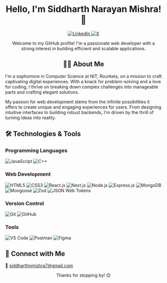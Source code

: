 <!-- Headings -->
<h1 align="center">Hello, I'm Siddharth Narayan Mishra! 👋</h1>

<!-- Badges -->
<p align="center">
  <a href="https://www.linkedin.com/in/siddharth-narayan-mishra-70646a280/">
    <img src="https://img.shields.io/badge/-LinkedIn-blue?style=flat-square&logo=Linkedin&logoColor=white" alt="LinkedIn">
  </a>
  <a href="https://twitter.com/sid_233">
    <img src="https://img.shields.io/badge/-X-000000?style=flat-square&logo=X&logoColor=white" alt="X">
  </a>
</p>

<!-- Introduction -->
<p align="center">
  Welcome to my GitHub profile! I'm a passionate web developer with a strong interest in building efficient and scalable applications.
</p>

<!-- About Me -->
<h2 align="center">🙋‍♂️ About Me</h2>

<p>
  I'm a sophomore in Computer Science at NIT, Rourkela, on a mission to craft captivating digital experiences. With a knack for problem-solving and a love for coding, I thrive on breaking down complex challenges into manageable parts and crafting elegant solutions.
</p>

<p>
  My passion for web development stems from the infinite possibilities it offers to create unique and engaging experiences for users. From designing intuitive interfaces to building robust backends, I'm driven by the thrill of turning ideas into reality.
</p>

<!-- Technologies & Tools -->
<h2>🛠️ Technologies & Tools</h2>

<!-- Programming Languages -->
<h3>Programming Languages</h3>
<p>
  <img src="https://img.shields.io/badge/-JavaScript-F7DF1E?style=flat-square&logo=JavaScript&logoColor=black" alt="JavaScript">
  <img src="https://img.shields.io/badge/-C++-00599C?style=flat-square&logo=C%2B%2B&logoColor=white" alt="C++">
</p>

<!-- Web Development -->
<h3>Web Development</h3>
<p>
  <img src="https://img.shields.io/badge/-HTML5-E34F26?style=flat-square&logo=HTML5&logoColor=white" alt="HTML5">
  <img src="https://img.shields.io/badge/-CSS3-1572B6?style=flat-square&logo=CSS3&logoColor=white" alt="CSS3">
  <img src="https://img.shields.io/badge/-React.js-61DAFB?style=flat-square&logo=React&logoColor=black" alt="React.js">
  <img src="https://img.shields.io/badge/-Next.js-000000?style=flat-square&logo=Next.js&logoColor=white" alt="Next.js">
  <img src="https://img.shields.io/badge/-Node.js-339933?style=flat-square&logo=Node.js&logoColor=white" alt="Node.js">
  <img src="https://img.shields.io/badge/-Express.js-000000?style=flat-square&logo=Express&logoColor=white" alt="Express.js">
  <img src="https://img.shields.io/badge/-MongoDB-47A248?style=flat-square&logo=MongoDB&logoColor=white" alt="MongoDB">
  <img src="https://img.shields.io/badge/-Mongoose-880000?style=flat-square&logo=Mongoose&logoColor=white" alt="Mongoose">
  <img src="https://img.shields.io/badge/-Zod-3B82F6?style=flat-square&logo=Zod&logoColor=white" alt="Zod">
  <img src="https://img.shields.io/badge/-JSON%20Web%20Tokens-000000?style=flat-square&logo=JSON%20Web%20Tokens&logoColor=white" alt="JSON Web Tokens">
</p>

<!-- Version Control -->
<h3>Version Control</h3>
<p>
  <img src="https://img.shields.io/badge/-Git-F05032?style=flat-square&logo=Git&logoColor=white" alt="Git">
  <img src="https://img.shields.io/badge/-GitHub-181717?style=flat-square&logo=GitHub&logoColor=white" alt="GitHub">
</p>

<!-- Tools -->
<h3>Tools</h3>
<p>
  <img src="https://img.shields.io/badge/-VS%20Code-007ACC?style=flat-square&logo=Visual%20Studio%20Code&logoColor=white" alt="VS Code">
  <img src="https://img.shields.io/badge/-Postman-FF6C37?style=flat-square&logo=Postman&logoColor=white" alt="Postman">
  <img src="https://img.shields.io/badge/-Figma-F24E1E?style=flat-square&logo=Figma&logoColor=white" alt="Figma">
</p>

<!-- Connect with Me -->
<h2>🤝 Connect with Me</h2>

<!-- Email -->
<p>
  📧 <a href="mailto:siddharthnmishra7@gmail.com">siddharthnmishra7@gmail.com</a>
</p>

<!-- Footer -->
<p align="center">
  Thanks for stopping by! 😊
</p>
